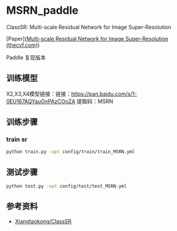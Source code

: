 # MSRN_paddle

ClassSR: Multi-scale Residual Network for Image Super-Resolution

[Paper]([Multi-scale Residual Network for Image Super-Resolution (thecvf.com)](https://openaccess.thecvf.com/content_ECCV_2018/papers/Juncheng_Li_Multi-scale_Residual_Network_ECCV_2018_paper.pdf))



Paddle 复现版本


## 训练模型

X2,X3,X4模型链接：链接：https://pan.baidu.com/s/1-0EU167AQYauOnPAzCOoZA 
提取码：MSRN 

## 训练步骤
### train sr
```bash
python train.py -opt config/train/train_MSRN.yml
```


## 测试步骤
```bash
python test.py -opt config/test/test_MSRN.yml
```





## 参考资料

- [Xiangtaokong/ClassSR](https://github.com/Xiangtaokong/ClassSR)
